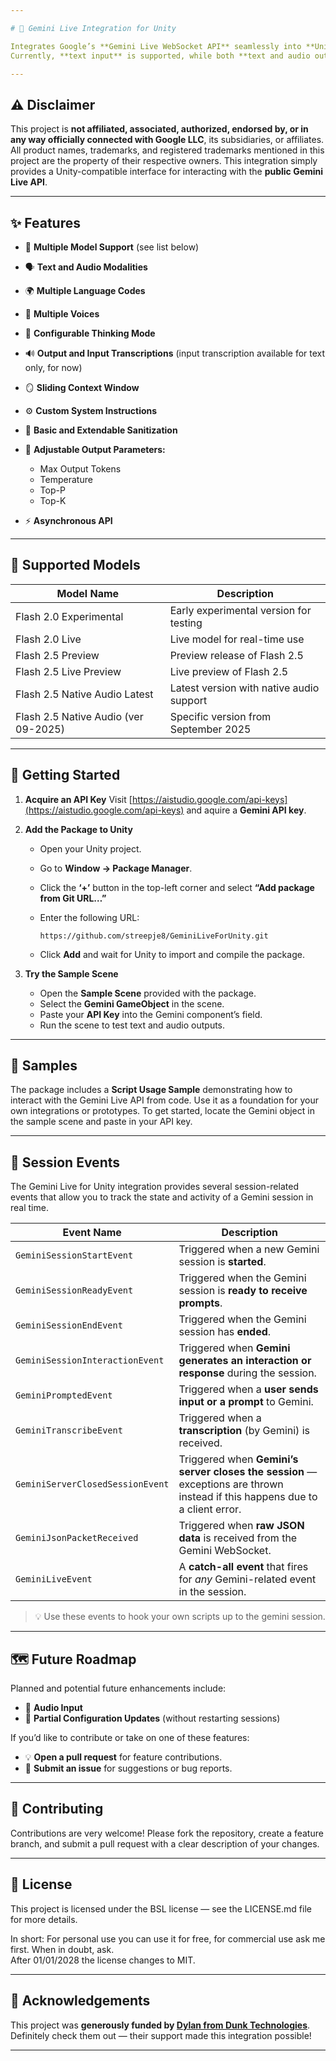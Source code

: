 ```yaml
---

# 🌌 Gemini Live Integration for Unity

Integrates Google’s **Gemini Live WebSocket API** seamlessly into **Unity** projects using C#.
Currently, **text input** is supported, while both **text and audio outputs** are available. Audio output is streamed in real time via WebSocket.

---
```


## ⚠️ Disclaimer

This project is **not affiliated, associated, authorized, endorsed by, or in any way officially connected with Google LLC**, its subsidiaries, or affiliates.
All product names, trademarks, and registered trademarks mentioned in this project are the property of their respective owners.
This integration simply provides a Unity-compatible interface for interacting with the **public Gemini Live API**.

---
## ✨ Features

* 🎯 **Multiple Model Support** (see list below)
* 🗣️ **Text and Audio Modalities**
* 🌍 **Multiple Language Codes**
* 🎵 **Multiple Voices**
* 🧠 **Configurable Thinking Mode**
* 🔊 **Output and Input Transcriptions** (input transcription available for text only, for now)
* 🪞 **Sliding Context Window**
* ⚙️ **Custom System Instructions**
* 🧼 **Basic and Extendable Sanitization**
* 📏 **Adjustable Output Parameters:**

  * Max Output Tokens
  * Temperature
  * Top-P
  * Top-K
* ⚡ **Asynchronous API**

---

## 🧩 Supported Models

| Model Name                           | Description                              |
| ------------------------------------ | ---------------------------------------- |
| Flash 2.0 Experimental               | Early experimental version for testing   |
| Flash 2.0 Live                       | Live model for real-time use             |
| Flash 2.5 Preview                    | Preview release of Flash 2.5             |
| Flash 2.5 Live Preview               | Live preview of Flash 2.5                |
| Flash 2.5 Native Audio Latest        | Latest version with native audio support |
| Flash 2.5 Native Audio (ver 09-2025) | Specific version from September 2025     |

---

## 🚀 Getting Started

1. **Acquire an API Key**
   Visit [https://aistudio.google.com/api-keys](https://aistudio.google.com/api-keys) and aquire a **Gemini API key**.

2. **Add the Package to Unity**

   * Open your Unity project.
   * Go to **Window → Package Manager**.
   * Click the **‘+’** button in the top-left corner and select **“Add package from Git URL…”**
   * Enter the following URL:

     ```
     https://github.com/streepje8/GeminiLiveForUnity.git
     ```
   * Click **Add** and wait for Unity to import and compile the package.

3. **Try the Sample Scene**

   * Open the **Sample Scene** provided with the package.
   * Select the **Gemini GameObject** in the scene.
   * Paste your **API Key** into the Gemini component’s field.
   * Run the scene to test text and audio outputs.

---

## 🧠 Samples

The package includes a **Script Usage Sample** demonstrating how to interact with the Gemini Live API from code.
Use it as a foundation for your own integrations or prototypes. To get started, locate the Gemini object in the sample scene and paste in your API key.

---
## 🧩 Session Events

The Gemini Live for Unity integration provides several session-related events that allow you to track the state and activity of a Gemini session in real time.

| **Event Name** | **Description** |
|-----------------|-----------------|
| `GeminiSessionStartEvent` | Triggered when a new Gemini session is **started**. |
| `GeminiSessionReadyEvent` | Triggered when the Gemini session is **ready to receive prompts**. |
| `GeminiSessionEndEvent` | Triggered when the Gemini session has **ended**. |
| `GeminiSessionInteractionEvent` | Triggered when **Gemini generates an interaction or response** during the session. |
| `GeminiPromptedEvent` | Triggered when a **user sends input or a prompt** to Gemini. |
| `GeminiTranscribeEvent` | Triggered when a **transcription** (by Gemini) is received. |
| `GeminiServerClosedSessionEvent` | Triggered when **Gemini’s server closes the session** — exceptions are thrown instead if this happens due to a client error. |
| `GeminiJsonPacketReceived` | Triggered when **raw JSON data** is received from the Gemini WebSocket. |
| `GeminiLiveEvent` | A **catch-all event** that fires for *any* Gemini-related event in the session. |

> 💡 Use these events to hook your own scripts up to the gemini session.
---

## 🗺️ Future Roadmap

Planned and potential future enhancements include:

* 🎤 **Audio Input**
* 🔁 **Partial Configuration Updates** (without restarting sessions)

If you’d like to contribute or take on one of these features:

* 💡 **Open a pull request** for feature contributions.
* 🧾 **Submit an issue** for suggestions or bug reports.

---

## 💬 Contributing

Contributions are very welcome!
Please fork the repository, create a feature branch, and submit a pull request with a clear description of your changes.

---

## 📄 License  

This project is licensed under the BSL license — see the LICENSE.md file for more details.  
  
In short: For personal use you can use it for free, for commercial use ask me first. When in doubt, ask.  
After 01/01/2028 the license changes to MIT.

---

## 💖 Acknowledgements

This project was **generously funded by [Dylan from Dunk Technologies](https://www.linkedin.com/in/smitdylan/?originalSubdomain=nl)**.
Definitely check them out — their support made this integration possible!

---